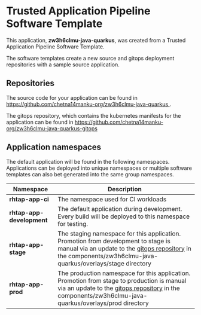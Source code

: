 # Trusted Application Pipeline Software Template

This application, **zw3h6clmu-java-quarkus**, was created from a Trusted Application Pipeline Software Template.

The software templates create a new source and gitops deployment repositories with a sample source application. 

## Repositories

The source code for your application can be found in [https://github.com/chetna14manku-org/zw3h6clmu-java-quarkus ](https://github.com/chetna14manku-org/zw3h6clmu-java-quarkus ).
 
The gitops repository, which contains the kubernetes manifests for the application can be found in 
[https://github.com/chetna14manku-org/zw3h6clmu-java-quarkus-gitops ](https://github.com/chetna14manku-org/zw3h6clmu-java-quarkus-gitops ) 

## Application namespaces 

The default application will be found in the following namespaces. Applications can be deployed into unique namespaces or multiple software templates can also bet generated into the same group namespaces.  

|  Namespace   |  Description   |  
| -------- | -------- |
| **rhtap-app-ci** | The namespace used for CI workloads |
| **rhtap-app-development** | The default application during development. Every build will be deployed to this namespace for testing. |
| **rhtap-app-stage** | The staging namespace for this application. Promotion from development to stage is manual via an update to the [gitops repository](https://github.com/chetna14manku-org/zw3h6clmu-java-quarkus-gitops ) in the components/zw3h6clmu-java-quarkus/overlays/stage directory |
| **rhtap-app-prod** | The production namespace for this application. Promotion from stage to production is manual via an update to the [gitops repository](https://github.com/chetna14manku-org/zw3h6clmu-java-quarkus-gitops ) in the components/zw3h6clmu-java-quarkus/overlays/prod directory |
